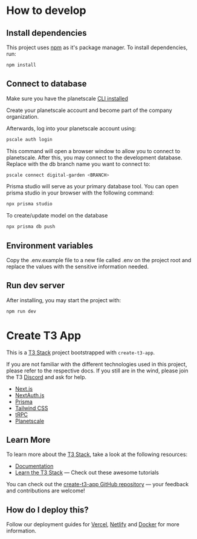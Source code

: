 # How to develop

## Install dependencies
This project uses [npm](https://www.npmjs.com/) as it's package manager. To install dependencies, run:

```bash
npm install
``` 

## Connect to database
Make sure you have the planetscale [CLI installed](https://planetscale.com/features/cli)

Create your planetscale account and become part of the company organization.

Afterwards, log into your planetscale account using:
```bash
pscale auth login
```
This command will open a browser window to allow you to connect to planetscale. After this, you may connect to the development database. Replace <BRANCH> with the db branch name you want to connect to:
```bash
pscale connect digital-garden <BRANCH>
```

Prisma studio will serve as your primary database tool. You can open prisma studio in your browser with the following command:
```bash
npx prisma studio
```
To create/update model on the database
```bash
npx prisma db push
```

## Environment variables
Copy the .env.example file to a new file called .env on the project root and replace the values with the sensitive information needed.

## Run dev server
After installing, you may start the project with:
```bash
npm run dev
```

# Create T3 App

This is a [T3 Stack](https://create.t3.gg/) project bootstrapped with `create-t3-app`.

If you are not familiar with the different technologies used in this project, please refer to the respective docs. If you still are in the wind, please join the T3 [Discord](https://t3.gg/discord) and ask for help.

- [Next.js](https://nextjs.org)
- [NextAuth.js](https://next-auth.js.org)
- [Prisma](https://prisma.io)
- [Tailwind CSS](https://tailwindcss.com)
- [tRPC](https://trpc.io)
- [Planetscale](https://planetscale.com/docs)

## Learn More

To learn more about the [T3 Stack](https://create.t3.gg/), take a look at the following resources:

- [Documentation](https://create.t3.gg/)
- [Learn the T3 Stack](https://create.t3.gg/en/faq#what-learning-resources-are-currently-available) — Check out these awesome tutorials

You can check out the [create-t3-app GitHub repository](https://github.com/t3-oss/create-t3-app) — your feedback and contributions are welcome!

## How do I deploy this?

Follow our deployment guides for [Vercel](https://create.t3.gg/en/deployment/vercel), [Netlify](https://create.t3.gg/en/deployment/netlify) and [Docker](https://create.t3.gg/en/deployment/docker) for more information.